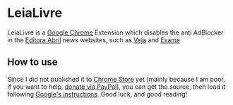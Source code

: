 # LeiaLivre #
LeiaLivre is a [Google Chrome](https://chrome.google.com) Extension which disables the anti AdBlocker in the [Editora Abril](http://www.abril.com.br/) news websites, such as [Veja](http://veja.abril.com.br) and [Exame](http://exame.abril.com.br)

## How to use ##
Since I did not published it to [Chrome Store](https://chrome.google.com/webstore/category/extensions) yet (mainly because I am poor, if you want to help, [donate via PayPal](https://www.paypal.com/cgi-bin/webscr?cmd=_xclick&business=email@address.com&tax=0&currency=USD&item_name=LeiaLivreDonation&item_number=1&quantity=1&amount=5)), you can get the source, then load it following [Google's instructions](https://developer.chrome.com/extensions/getstarted). Good luck, and good reading!


 

 
